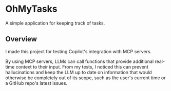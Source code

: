 # OhMyTasks
A simple application for keeping track of tasks.

## Overview
I made this project for testing Copilot's integration with MCP servers.

By using MCP servers, LLMs can call functions that provide additional real-time context to their input. 
From my tests, I noticed this can prevent hallucinations and keep the LLM up to date on information that would otherwise be completely out of its scope, such as the user's current time or a GitHub repo's latest issues.
